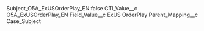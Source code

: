 <?xml version="1.0" encoding="UTF-8"?>
<CustomMetadata xmlns="http://soap.sforce.com/2006/04/metadata" xmlns:xsi="http://www.w3.org/2001/XMLSchema-instance" xmlns:xsd="http://www.w3.org/2001/XMLSchema">
    <label>Subject_O5A_ExUSOrderPlay_EN</label>
    <protected>false</protected>
    <values>
        <field>CTI_Value__c</field>
        <value xsi:type="xsd:string">O5A_ExUSOrderPlay_EN</value>
    </values>
    <values>
        <field>Field_Value__c</field>
        <value xsi:type="xsd:string">ExUS OrderPlay</value>
    </values>
    <values>
        <field>Parent_Mapping__c</field>
        <value xsi:type="xsd:string">Case_Subject</value>
    </values>
</CustomMetadata>

